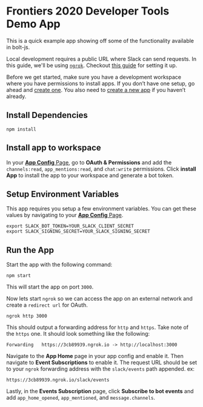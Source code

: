 # Frontiers 2020 Developer Tools Demo App

This is a quick example app showing off some of the functionality available in bolt-js. 

Local development requires a public URL where Slack can send requests. In this guide, we'll be using [`ngrok`](https://ngrok.com/download). Checkout [this guide](https://api.slack.com/tutorials/tunneling-with-ngrok) for setting it up.

Before we get started, make sure you have a development workspace where you have permissions to install apps. If you don’t have one setup, go ahead and [create one](https://slack.com/create). You also need to [create a new app](https://api.slack.com/apps?new_app=1) if you haven’t already.

## Install Dependencies

```
npm install
```

## Install app to workspace

In your [**App Config** Page](https://api.slack.com/apps), go to **OAuth & Permissions** and add the `channels:read`, `app_mentions:read`, and `chat:write` permissions. Click **install App** to install the app to your workspace and generate a bot token.

## Setup Environment Variables

This app requires you setup a few environment variables. You can get these values by navigating to your [**App Config** Page](https://api.slack.com/apps). 

```
export SLACK_BOT_TOKEN=YOUR_SLACK_CLIENT_SECRET
export SLACK_SIGNING_SECRET=YOUR_SLACK_SIGNING_SECRET
```

## Run the App

Start the app with the following command:

```
npm start
```

This will start the app on port `3000`.

Now lets start `ngrok` so we can access the app on an external network and create a `redirect url` for OAuth. 

```
ngrok http 3000
```

This should output a forwarding address for `http` and `https`. Take note of the `https` one. It should look something like the following:

```
Forwarding   https://3cb89939.ngrok.io -> http://localhost:3000
```

Navigate to the **App Home** page in your app config and enable it. Then navigate to **Event Subscriptions** to enable it. The request URL should be set to your `ngrok` forwarding address with the `slack/events` path appended. ex:

```
https://3cb89939.ngrok.io/slack/events
```

Lastly, in the **Events Subscription** page, click **Subscribe to bot events** and add `app_home_opened`, `app_mentioned`, and `message.channels`.  
